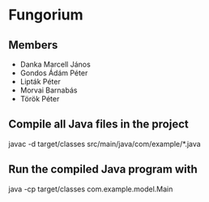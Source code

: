 # Fungorium

## Members
- Danka Marcell János
- Gondos Ádám Péter
- Lipták Péter
- Morvai Barnabás
- Török Péter

## Compile all Java files in the project
javac -d target/classes src/main/java/com/example/*.java

## Run the compiled Java program with
java -cp target/classes com.example.model.Main
